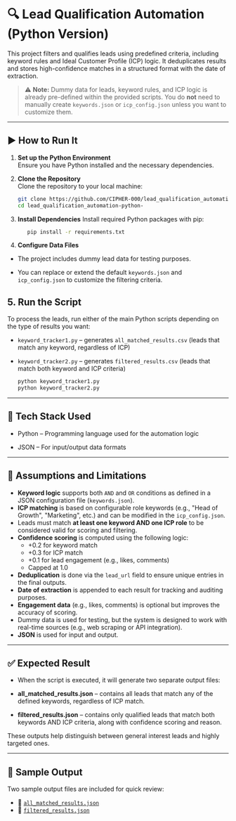 # 🔍 Lead Qualification Automation (Python Version)

This project filters and qualifies leads using predefined criteria, including keyword rules and Ideal Customer Profile (ICP) logic. It deduplicates results and stores high-confidence matches in a structured format with the date of extraction.

> ⚠️ **Note:** Dummy data for leads, keyword rules, and ICP logic is already pre-defined within the provided scripts. You do **not** need to manually create `keywords.json` or `icp_config.json` unless you want to customize them.

---

## ▶️ How to Run It

1. **Set up the Python Environment**  
   Ensure you have Python installed and the necessary dependencies.

2. **Clone the Repository**  
   Clone the repository to your local machine:
   ```bash
   git clone https://github.com/CIPHER-000/lead_qualification_automation-python-.git
   cd lead_qualification_automation-python-
3. **Install Dependencies**
   Install required Python packages with pip:
    ```bash
       pip install -r requirements.txt

4. **Configure Data Files**

- The project includes dummy lead data for testing purposes.

- You can replace or extend the default `keywords.json` and `icp_config.json` to customize the filtering criteria.

## 5. **Run the Script**

To process the leads, run either of the main Python scripts depending on the type of results you want:

- `keyword_tracker1.py` – generates `all_matched_results.csv` (leads that match any keyword, regardless of ICP)
- `keyword_tracker2.py` – generates `filtered_results.csv` (leads that match both keyword and ICP criteria)

   ```bash
   python keyword_tracker1.py
   python keyword_tracker2.py

---

## 🧰 Tech Stack Used
- Python – Programming language used for the automation logic

- JSON – For input/output data formats

---

## 📌 Assumptions and Limitations

- **Keyword logic** supports both `AND` and `OR` conditions as defined in a JSON configuration file (`keywords.json`).
- **ICP matching** is based on configurable role keywords (e.g., "Head of Growth", "Marketing", etc.) and can be modified in the `icp_config.json`.
- Leads must match **at least one keyword AND one ICP role** to be considered valid for scoring and filtering.
- **Confidence scoring** is computed using the following logic:
  - +0.2 for keyword match
  - +0.3 for ICP match
  - +0.1 for lead engagement (e.g., likes, comments)
  - Capped at 1.0
- **Deduplication** is done via the `lead_url` field to ensure unique entries in the final outputs.
- **Date of extraction** is appended to each result for tracking and auditing purposes.
- **Engagement data** (e.g., likes, comments) is optional but improves the accuracy of scoring.
- Dummy data is used for testing, but the system is designed to work with real-time sources (e.g., web scraping or API integration).
- **JSON** is used for input and output.

---

## ✅ Expected Result
- When the script is executed, it will generate two separate output files:

- **all_matched_results.json** – contains all leads that match any of the defined keywords, regardless of ICP match.

- **filtered_results.json** – contains only qualified leads that match both keywords AND ICP criteria, along with confidence scoring and reason.

These outputs help distinguish between general interest leads and highly targeted ones.

---

## 📄 Sample Output

Two sample output files are included for quick review:

- 📁 [`all_matched_results.json`](results/all_matched_results.json)
- 📁 [`filtered_results.json`](results/filtered_results.json)

